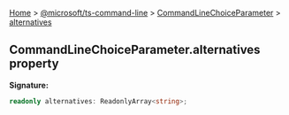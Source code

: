 [Home](./index) &gt; [@microsoft/ts-command-line](./ts-command-line.md) &gt; [CommandLineChoiceParameter](./ts-command-line.commandlinechoiceparameter.md) &gt; [alternatives](./ts-command-line.commandlinechoiceparameter.alternatives.md)

## CommandLineChoiceParameter.alternatives property


<b>Signature:</b>

```typescript
readonly alternatives: ReadonlyArray<string>;
```
